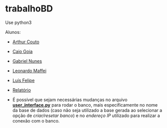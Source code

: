 # trabalhoBD

Use python3

Alunos:

+ [Arthur Couto](https://github.com/CrimsonCrown)

+ [Caio Goia](https://github.com/Caiogoia)

+ [Gabriel Nunes](https://github.com/nunesgrf)

+ [Leonardo Maffei](https://github.com/maffei2443)

+ [Luís Felipe](https://github.com/luisfbgs)

+ [Relatório](../master/relatorio-db.pdf)


- É possível que sejam necessárias mudanças no arquivo **[user_interface.py](/user_interface.py)** para rodar o banco, mais especificamente no nome da base de dados (caso não seja utilizado a base gerada ao selecionar a opção de *criar/resetar banco*) e no *endereço IP* utilizado para realizar a conexão com o banco.
